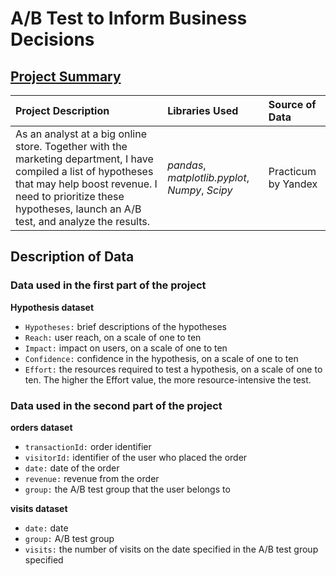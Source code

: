 # A/B Test to Inform Business Decisions 
## [Project Summary]( https://emmanuel-nti.github.io/AB-test_to_inform_business_decisions/)

| Project Description | Libraries Used | Source of Data |
| :---------------------- | :---------------------- | :---------------------- | 
|As an analyst at a big online store. Together with the marketing department, I have compiled a list of hypotheses that may help boost revenue. I need to prioritize these hypotheses, launch an A/B test, and analyze the results.| *pandas*, *matplotlib.pyplot*, *Numpy*, *Scipy* | Practicum by Yandex |


## Description of Data

### Data used in the first part of the project

**Hypothesis dataset**
- `Hypotheses:` brief descriptions of the hypotheses
- `Reach:` user reach, on a scale of one to ten
- `Impact:` impact on users, on a scale of one to ten
- `Confidence:` confidence in the hypothesis, on a scale of one to ten
- `Effort:` the resources required to test a hypothesis, on a scale of one to ten. The higher the Effort value, the more resource-intensive the test.

### Data used in the second part of the project

**orders dataset**
- `transactionId:` order identifier
- `visitorId:` identifier of the user who placed the order
- `date:` date of the order
- `revenue:` revenue from the order
- `group:` the A/B test group that the user belongs to

**visits dataset**
- `date:` date
- `group:` A/B test group
- `visits:` the number of visits on the date specified in the A/B test group specified
